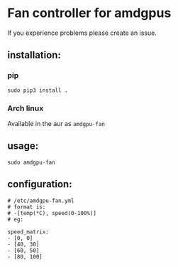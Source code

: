 # Fan controller for amdgpus

If you experience problems please create an issue.

## installation:
### pip
`sudo pip3 install .`

### Arch linux
Available in the aur as `amdgpu-fan`

## usage:  
`sudo amdgpu-fan`  

## configuration:
```
# /etc/amdgpu-fan.yml
# format is:
# -[temp(*C), speed(0-100%)]
# eg:

speed_matrix:
- [0, 0]
- [40, 30]
- [60, 50]
- [80, 100]
```


